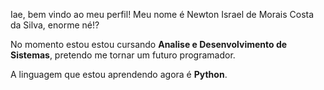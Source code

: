 Iae, bem vindo ao meu perfil!
Meu nome é Newton Israel de Morais Costa da Silva, enorme né!?

No momento estou estou cursando **Analise e Desenvolvimento de Sistemas**, pretendo me tornar um futuro programador.

A linguagem que estou aprendendo agora é **Python**.
<!---
Hael001/Hael001 is a ✨ special ✨ repository because its `README.md` (this file) appears on your GitHub profile.
You can click the Preview link to take a look at your changes.
--->
